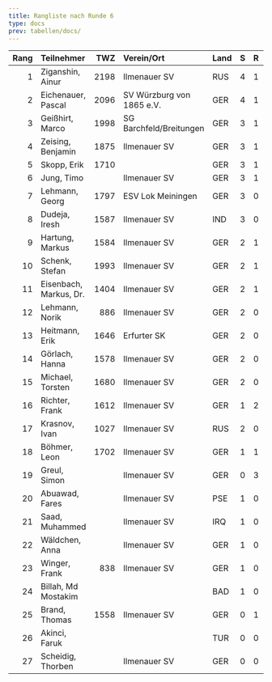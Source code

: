 ```yaml
---
title: Rangliste nach Runde 6
type: docs
prev: tabellen/docs/
---
```


| Rang | Teilnehmer             |  TWZ | Verein/Ort                | Land |   S |   R |   V | Punkte |   BH |    SB |  ARO | WIN |
| ---: | :--------------------- | ---: | :------------------------ | :--- | --: | --: | --: | -----: | ---: | ----: | ---: | --: |
|    1 | Ziganshin, Ainur       | 2198 | Ilmenauer SV              | RUS  |   4 |   1 |   0 |    4.5 | 24.5 | 16.50 | 1852 |   4 |
|    2 | Eichenauer, Pascal     | 2096 | SV Würzburg von 1865 e.V. | GER  |   4 |   1 |   0 |    4.5 | 22.5 | 14.50 | 1512 |   4 |
|    3 | Geißhirt, Marco        | 1998 | SG Barchfeld/Breitungen   | GER  |   3 |   1 |   1 |    3.5 | 22.0 | 10.50 | 1775 |   3 |
|    4 | Zeising, Benjamin      | 1875 | Ilmenauer SV              | GER  |   3 |   1 |   1 |    3.5 | 22.0 | 10.50 | 1752 |   3 |
|    5 | Skopp, Erik            | 1710 |                           | GER  |   3 |   1 |   1 |    3.5 | 20.5 |  8.75 | 1400 |   3 |
|    6 | Jung, Timo             |      | Ilmenauer SV              | GER  |   3 |   1 |   2 |    3.5 | 18.5 |  8.50 | 1689 |   3 |
|    7 | Lehmann, Georg         | 1797 | ESV Lok Meiningen         | GER  |   3 |   0 |   2 |    3.0 | 17.0 |  5.50 | 1208 |   3 |
|    8 | Dudeja, Iresh          | 1587 | Ilmenauer SV              | IND  |   3 |   0 |   2 |    3.0 | 15.0 |  7.00 | 1174 |   3 |
|    9 | Hartung, Markus        | 1584 | Ilmenauer SV              | GER  |   2 |   1 |   2 |    2.5 | 20.5 |  6.50 | 1754 |   2 |
|   10 | Schenk, Stefan         | 1993 | Ilmenauer SV              | GER  |   2 |   1 |   2 |    2.5 | 20.0 |  7.25 | 1518 |   2 |
|   11 | Eisenbach, Markus, Dr. | 1404 | Ilmenauer SV              | GER  |   2 |   1 |   2 |    2.5 | 20.0 |  7.00 | 1812 |   2 |
|   12 | Lehmann, Norik         |  886 | Ilmenauer SV              | GER  |   2 |   0 |   3 |    2.0 | 21.0 |  6.00 | 1585 |   2 |
|   13 | Heitmann, Erik         | 1646 | Erfurter SK               | GER  |   2 |   0 |   1 |    2.0 | 19.0 |  4.50 | 1391 |   2 |
|   14 | Görlach, Hanna         | 1578 | Ilmenauer SV              | GER  |   2 |   0 |   3 |    2.0 | 17.5 |  4.00 | 1603 |   2 |
|   15 | Michael, Torsten       | 1680 | Ilmenauer SV              | GER  |   2 |   0 |   3 |    2.0 | 17.0 |  2.50 | 1381 |   2 |
|   16 | Richter, Frank         | 1612 | Ilmenauer SV              | GER  |   1 |   2 |   2 |    2.0 | 16.5 |  4.75 | 1316 |   1 |
|   17 | Krasnov, Ivan          | 1027 | Ilmenauer SV              | RUS  |   2 |   0 |   0 |    2.0 | 14.5 |  2.50 |  819 |   2 |
|   18 | Böhmer, Leon           | 1702 | Ilmenauer SV              | GER  |   1 |   1 |   3 |    1.5 | 18.5 |  4.75 | 1353 |   1 |
|   19 | Greul, Simon           |      | Ilmenauer SV              | GER  |   0 |   3 |   2 |    1.5 | 16.0 |  3.25 | 1469 |   0 |
|   20 | Abuawad, Fares         |      | Ilmenauer SV              | PSE  |   1 |   0 |   4 |    1.0 | 17.0 |  2.50 | 1403 |   1 |
|   21 | Saad, Muhammed         |      | Ilmenauer SV              | IRQ  |   1 |   0 |   0 |    1.0 | 15.5 |  2.50 |  800 |   1 |
|   22 | Wäldchen, Anna         |      | Ilmenauer SV              | GER  |   1 |   0 |   4 |    1.0 | 15.0 |  1.00 | 1283 |   1 |
|   23 | Winger, Frank          |  838 | Ilmenauer SV              | GER  |   1 |   0 |   4 |    1.0 | 14.0 |  0.50 | 1077 |   1 |
|   24 | Billah, Md Mostakim    |      |                           | BAD  |   1 |   0 |   0 |    1.0 | 12.5 |  0.00 |  800 |   1 |
|   25 | Brand, Thomas          | 1558 | Ilmenauer SV              | GER  |   0 |   1 |   2 |    0.5 | 16.0 |  1.25 | 1436 |   0 |
|   26 | Akinci, Faruk          |      |                           | TUR  |   0 |   0 |   1 |    0.0 | 15.5 |  0.00 |  800 |   0 |
|   27 | Scheidig, Thorben      |      | Ilmenauer SV              | GER  |   0 |   0 |   0 |    0.0 | 13.5 |  0.00 |  800 |   0 |
